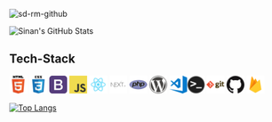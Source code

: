 ![sd-rm-github](https://user-images.githubusercontent.com/64848705/108059672-e8d23f00-7066-11eb-850d-5107fb9c50ee.gif)

![Sinan's GitHub Stats](https://github-readme-stats.vercel.app/api?username=SinanDumandzha&show_icons=true&hide=stars)

## Tech-Stack 

<img src="https://raw.githubusercontent.com/github/explore/master/topics/html/html.png" height="32" /> <img src="https://raw.githubusercontent.com/github/explore/master/topics/css/css.png" height="32" /> <img src="https://raw.githubusercontent.com/github/explore/master/topics/bootstrap/bootstrap.png" height="32" /> <img src="https://raw.githubusercontent.com/github/explore/master/topics/javascript/javascript.png" height="32" /> <img src="https://raw.githubusercontent.com/github/explore/master/topics/react/react.png" height="32" /> <img 
src="https://raw.githubusercontent.com/github/explore/master/topics/nextjs/nextjs.png" height="32" /> <img
src="https://raw.githubusercontent.com/github/explore/ccc16358ac4530c6a69b1b80c7223cd2744dea83/topics/php/php.png" height="32" /> <img                                             
src="https://raw.githubusercontent.com/github/explore/master/topics/wordpress/wordpress.png" height="32" /> <img                                                                   src="https://raw.githubusercontent.com/github/explore/master/topics/visual-studio-code/visual-studio-code.png" height="32" /><img src="https://raw.githubusercontent.com/github/explore/master/topics/terminal/terminal.png" height="32" /> <img src="https://raw.githubusercontent.com/github/explore/master/topics/git/git.png" height="32" /> <img src="https://raw.githubusercontent.com/github/explore/master/topics/github/github.png" height="32" /> <img src="https://raw.githubusercontent.com/github/explore/master/topics/firebase/firebase.png" height="32" /> 

[![Top Langs](https://github-readme-stats.vercel.app/api/top-langs/?username=SinanDumandzha&layout=compact)](https://github.com/SinanDumandzha/github-readme-stats)

